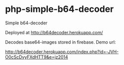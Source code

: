 php-simple-b64-decoder
======================

Simple b64-decoder


Deployed at http://b64decoder.herokuapp.com/

Decodes base64-images stored in firebase. Demo url:

http://b64decoder.herokuapp.com/index.php?id=-JVH-O0cScDvyFXdHTT9&e=jz2014
